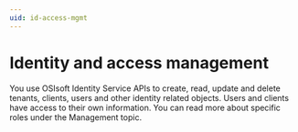 ```yaml
---
uid: id-access-mgmt
---
```


# Identity and access management

You use OSIsoft Identity Service APIs to create, read, update and delete tenants, clients, users and other identity related objects. Users and clients have access to their own information. You can read more about specific roles under the Management topic.
